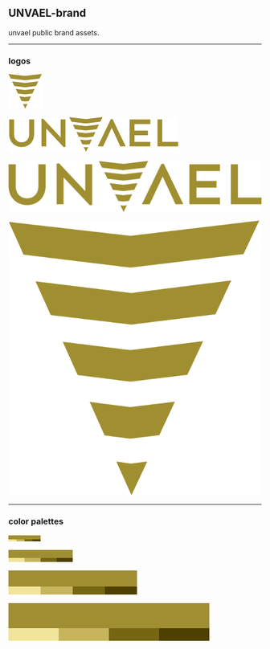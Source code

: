 UNVAEL-brand
------------

unvael public brand assets.


-----


### logos

![unvael-logo-md-transparent-symbol.png](https://raw.githubusercontent.com/unvael/brand/develop/logo/png/unvael-logo-md-transparent-symbol.png)

![unvael-logo-md-transparent.png](https://raw.githubusercontent.com/unvael/brand/develop/logo/png/unvael-logo-md-transparent.png)

![unvael-logo-lg-transparent.png](https://raw.githubusercontent.com/unvael/brand/develop/logo/png/unvael-logo-lg-transparent.png)

![unvael-logo-lg-transparent-symbol.png](https://raw.githubusercontent.com/unvael/brand/develop/logo/png/unvael-logo-lg-transparent-symbol.png)


-----


### color palettes

![palette-sm.png](https://raw.githubusercontent.com/unvael/brand/develop/color-swatches/palettes/palette-sm.png)

![palette-md.png](https://raw.githubusercontent.com/unvael/brand/develop/color-swatches/palettes/palette-md.png)

![palette-lg.png](https://raw.githubusercontent.com/unvael/brand/develop/color-swatches/palettes/palette-lg.png)

![palette-xl.png](https://raw.githubusercontent.com/unvael/brand/develop/color-swatches/palettes/palette-xl.png)

